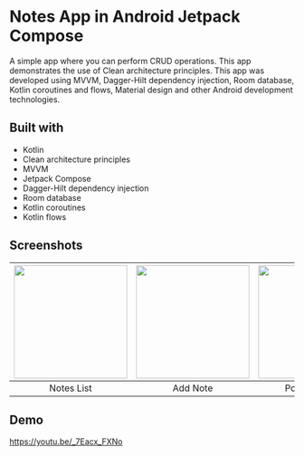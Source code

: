 # Notes App in Android Jetpack Compose
A simple app where you can perform CRUD operations. This app demonstrates the use of Clean architecture principles. This app was developed using MVVM, Dagger-Hilt dependency injection, Room database, Kotlin coroutines and flows, Material design and other Android development technologies.

## Built with
- Kotlin
- Clean architecture principles
- MVVM
- Jetpack Compose
- Dagger-Hilt dependency injection
- Room database
- Kotlin coroutines
- Kotlin flows

## Screenshots
| <img src="https://github.com/carlodips/Notes-Compose/assets/43329672/378bb465-062e-482a-b1bf-c259aca30560" width="200"/> |<img src="https://github.com/carlodips/Notes-Compose/assets/43329672/8f30b8b5-5367-4cf5-9c05-563c6cb2e39d" width="200"/> |<img src="https://github.com/carlodips/Notes-Compose/assets/43329672/07c31fa2-70f7-44e5-ab13-244fa19e89bd" width="200"/> |<img src="https://github.com/carlodips/Notes-Compose/assets/43329672/411b6df4-e909-4444-8f53-e515e40fca7e" width="200"/> |<img src="https://github.com/carlodips/Notes-Compose/assets/43329672/4696f281-0206-40d2-9745-3204c0662307" width="200"/> |
| :--: | :--: | :--: | :--: | :--: |
|Notes List|Add Note|Pop-up Menu|Edit Note|Delete Prompt|

## Demo
https://youtu.be/_7Eacx_FXNo

